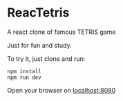 # ReacTetris

A react clone of famous TETRIS game

Just for fun and study.

To try it, just clone and run:

```
npm install
npm run dev
```

Open your browser on [localhost:8080](http://localhost:8080)